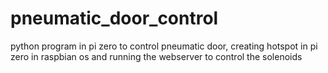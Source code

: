 # pneumatic_door_control
python program in pi zero to control pneumatic door, creating hotspot in pi zero in raspbian os and running the webserver to control the solenoids
